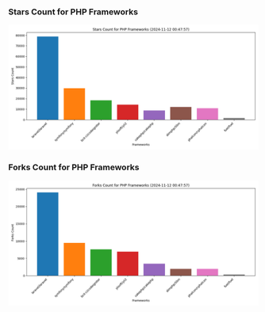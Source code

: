 ### Stars Count for PHP Frameworks

![Stars Chart](./archive/charts/20241112004757_stars_count.png)

### Forks Count for PHP Frameworks

![Forks Chart](./archive/charts/20241112004757_forks_count.png)

